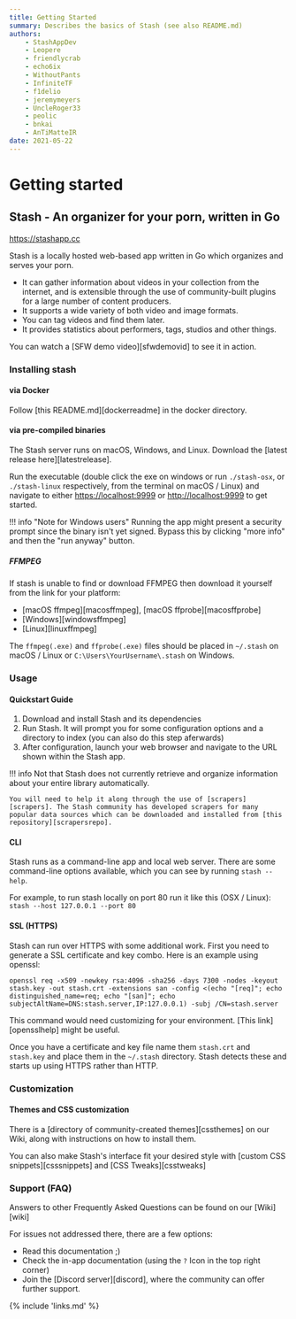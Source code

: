```yaml
---
title: Getting Started
summary: Describes the basics of Stash (see also README.md)
authors:
    - StashAppDev
    - Leopere
    - friendlycrab
    - echo6ix
    - WithoutPants
    - InfiniteTF
    - f1delio
    - jeremymeyers
    - UncleRoger33
    - peolic
    - bnkai
    - AnTiMatteIR
date: 2021-05-22
---
```

# Getting started
## Stash - An organizer for your porn, written in Go

<https://stashapp.cc>

Stash is a locally hosted web-based app written in Go which organizes and serves your porn.

- It can gather information about videos in your collection from the internet, and is extensible through the use of community-built plugins for a large number of content producers.
- It supports a wide variety of both video and image formats.
- You can tag videos and find them later.
- It provides statistics about performers, tags, studios and other things.

You can watch a [SFW demo video][sfwdemovid] to see it in action.


### Installing stash

#### via Docker

Follow [this README.md][dockerreadme] in the docker directory.


#### via pre-compiled binaries

The Stash server runs on macOS, Windows, and Linux. Download the [latest release here][latestrelease].

Run the executable (double click the exe on windows or run `./stash-osx`, or `./stash-linux` respectively, from the terminal on macOS / Linux) and navigate to either <https://localhost:9999> or <http://localhost:9999> to get started.

!!! info "Note for Windows users"
    Running the app might present a security prompt since the binary isn't yet signed. Bypass this by clicking "more info" and then the "run anyway" button.


##### FFMPEG

If stash is unable to find or download FFMPEG then download it yourself from the link for your platform:

- [macOS ffmpeg][macosffmpeg], [macOS ffprobe][macosffprobe]
- [Windows][windowsffmpeg]
- [Linux][linuxffmpeg]

The `ffmpeg(.exe)` and `ffprobe(.exe)` files should be placed in `~/.stash` on macOS / Linux or `C:\Users\YourUsername\.stash` on Windows.


### Usage

#### Quickstart Guide

1. Download and install Stash and its dependencies
2. Run Stash. It will prompt you for some configuration options and a directory to index (you can also do this step aferwards)
3. After configuration, launch your web browser and navigate to the URL shown within the Stash app.

!!! info
    Not that Stash does not currently retrieve and organize information about your entire library automatically.

    You will need to help it along through the use of [scrapers][scrapers]. The Stash community has developed scrapers for many popular data sources which can be downloaded and installed from [this repository][scrapersrepo].


#### CLI

Stash runs as a command-line app and local web server. There are some command-line options available, which you can see by running `stash --help`.

For example, to run stash locally on port 80 run it like this (OSX / Linux): `stash --host 127.0.0.1 --port 80`


#### SSL (HTTPS)

Stash can run over HTTPS with some additional work. First you need to generate a SSL certificate and key combo. Here is an example using openssl:

```
openssl req -x509 -newkey rsa:4096 -sha256 -days 7300 -nodes -keyout stash.key -out stash.crt -extensions san -config <(echo "[req]"; echo distinguished_name=req; echo "[san]"; echo subjectAltName=DNS:stash.server,IP:127.0.0.1) -subj /CN=stash.server
```

This command would need customizing for your environment. [This link][opensslhelp] might be useful.

Once you have a certificate and key file name them `stash.crt` and `stash.key` and place them in the `~/.stash` directory. Stash detects these and starts up using HTTPS rather than HTTP.


### Customization

#### Themes and CSS customization

There is a [directory of community-created themes][cssthemes] on our Wiki, along with instructions on how to install them.

You can also make Stash's interface fit your desired style with [custom CSS snippets][csssnippets] and [CSS Tweaks][csstweaks]


### Support (FAQ)

Answers to other Frequently Asked Questions can be found on our [Wiki][wiki]

For issues not addressed there, there are a few options:

- Read this documentation ;)
- Check the in-app documentation (using the `?` Icon in the top right corner)
- Join the [Discord server][discord], where the community can offer further support.

{% include 'links.md' %}